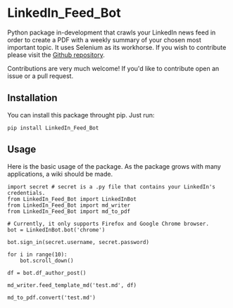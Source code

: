 # LinkedIn_Feed_Bot

Python package in-development that crawls your LinkedIn news feed in order to create a PDF with a weekly summary of your chosen most important topic. It uses Selenium as its workhorse. If you wish to contribute please visit the [Github repository](https://github.com/Martins6/LinkedIn_Feed_Bot).

Contributions are very much welcome! If you'd like to contribute open an issue or a pull request.

## Installation

You can install this package throught pip. Just run:

```{python}
pip install LinkedIn_Feed_Bot
```

## Usage

Here is the basic usage of the package. As the package grows with many applications, a wiki should be made.

```{python}
import secret # secret is a .py file that contains your LinkedIn's credentials.
from LinkedIn_Feed_Bot import LinkedInBot
from LinkedIn_Feed_Bot import md_writer
from LinkedIn_Feed_Bot import md_to_pdf

# Currently, it only supports Firefox and Google Chrome browser.
bot = LinkedInBot.bot('chrome') 

bot.sign_in(secret.username, secret.password)

for i in range(10):
    bot.scroll_down()

df = bot.df_author_post()

md_writer.feed_template_md('test.md', df)

md_to_pdf.convert('test.md')
```